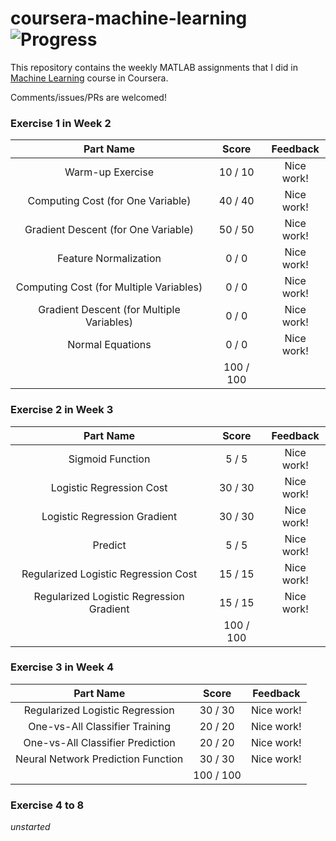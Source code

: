 # coursera-machine-learning ![Progress](http://progressed.io/bar/38)

This repository contains the weekly MATLAB assignments that I did in [Machine Learning](https://www.coursera.org/learn/machine-learning/) course in Coursera.

Comments/issues/PRs are welcomed!

### Exercise 1 in Week 2

Part Name |     Score | Feedback
:---:|:---:|:---:|
Warm-up Exercise |  10 /  10 | Nice work!
Computing Cost (for One Variable) |  40 /  40 | Nice work!
Gradient Descent (for One Variable) |  50 /  50 | Nice work!
Feature Normalization |   0 /   0 | Nice work!
Computing Cost (for Multiple Variables) |   0 /   0 | Nice work!
Gradient Descent (for Multiple Variables) |   0 /   0 | Nice work!
Normal Equations |   0 /   0 | Nice work!
                 | 100 / 100 |

### Exercise 2 in Week 3

Part Name |     Score | Feedback
:---:|:---:|:---:|
Sigmoid Function |   5 /   5 | Nice work!
Logistic Regression Cost |  30 /  30 | Nice work!
Logistic Regression Gradient |  30 /  30 | Nice work!
Predict |   5 /   5 | Nice work!
Regularized Logistic Regression Cost |  15 /  15 | Nice work!
Regularized Logistic Regression Gradient |  15 /  15 | Nice work!
                                         | 100 / 100 |

### Exercise 3 in Week 4

Part Name |     Score | Feedback
:---:|:---:|:---:|
Regularized Logistic Regression |  30 /  30 | Nice work!
One-vs-All Classifier Training |  20 /  20 | Nice work!
One-vs-All Classifier Prediction |  20 /  20 | Nice work!
Neural Network Prediction Function |  30 /  30 | Nice work!
                                   | 100 / 100 |

### Exercise 4 to 8

*unstarted*
